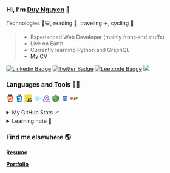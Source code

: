 ### Hi, I'm [Duy Nguyen](https://nhbduy.github.io/resume) 👋

Technologies 👨💻, reading 📖, traveling ✈️, cycling 🚴


> - Experienced Web Developer (mainly front-end stuffs)
> - Live on Earth
> - Currently learning Python and GraphQL
> - [My CV](https://drive.google.com/file/d/1i1jhRp6RTHh-0ETGdIYM4OKeb48rjPFf/view)

[![Linkedin Badge](https://img.shields.io/badge/-LinkedIn-blue?style=flat-square&logo=Linkedin&logoColor=white&link=https://www.linkedin.com/in/nhbduy)](https://www.linkedin.com/in/nhbduy)
[![Twitter Badge](https://img.shields.io/badge/-Twitter-1ca0f1?style=flat-square&labelColor=1ca0f1&logo=twitter&logoColor=white&link=https://twitter.com/nhbduy75)](https://twitter.com/nhbduy75)
[![Leetcode Badge](https://img.shields.io/badge/-Leetcode-b3b3b3?style=flat-square&logo=Leetcode&logoColor=white&link=https://leetcode.com/nhbduy)](https://leetcode.com/nhbduy)
![](https://visitor-badge.glitch.me/badge?page_id=nhbduy.nhbduy)


### Languages and Tools 👨‍💻
<code><img height="20" src="https://raw.githubusercontent.com/github/explore/80688e429a7d4ef2fca1e82350fe8e3517d3494d/topics/html/html.png"></code>
<code><img height="20" src="https://raw.githubusercontent.com/github/explore/80688e429a7d4ef2fca1e82350fe8e3517d3494d/topics/css/css.png"></code>
<code><img height="20" src="https://raw.githubusercontent.com/github/explore/80688e429a7d4ef2fca1e82350fe8e3517d3494d/topics/javascript/javascript.png"></code>
<code><img height="20" src="https://raw.githubusercontent.com/github/explore/80688e429a7d4ef2fca1e82350fe8e3517d3494d/topics/react/react.png"></code>
<code><img height="20" src="https://raw.githubusercontent.com/github/explore/5c058a388828bb5fde0bcafd4bc867b5bb3f26f3/topics/redux/redux.png"></code>
<code><img height="20" src="https://raw.githubusercontent.com/github/explore/80688e429a7d4ef2fca1e82350fe8e3517d3494d/topics/nodejs/nodejs.png"></code>
<code><img height="20" src="https://raw.githubusercontent.com/github/explore/80688e429a7d4ef2fca1e82350fe8e3517d3494d/topics/sql/sql.png"></code>
<code><img height="20" src="https://raw.githubusercontent.com/github/explore/80688e429a7d4ef2fca1e82350fe8e3517d3494d/topics/git/git.png"></code>


<details>
<summary>My GitHub Stats 📈</summary>
<p align="center"><img src="https://github-readme-stats.vercel.app/api?username=nhbduy&show_icons=true&theme=dracula" alt="nhbduy" /></p>
</details>


<details>
<summary>Learning note 💯</summary>

<strong>1. Completed Courses</strong>
- [The Complete Web Developer in 2021: Zero to Mastery (2019)](http://ude.my/UC-JH55DHWB)
- [Master the Coding Interview: Data Structures + Algorithms (2020)](https://www.udemy.com/certificate/UC-649790e0-fb5a-4c9a-ad84-021c6d93f9de)
- [Learning to Learn [Efficient Learning]: Zero to Mastery (2020)](https://academy.zerotomastery.io/courses/776308/certificate)
- [Deno: The Complete Guide Zero to Mastery (2020)](https://www.udemy.com/certificate/UC-25e234f9-2eb6-441d-9ad6-144a133f71f9)

<strong>2. Ongoing Courses</strong>
- The Complete Junior to Senior Web Developer Roadmap (2021)
- Complete React Developer in 2021 (w/ Redux, Hooks, GraphQL)
- JavaScript Web Projects: 20 Projects to Build Your Portfolio
- JavaScript: The Advanced Concepts

<strong>3. To-do Courses</strong>
- Complete Python Developer in 2021: Zero To Mastery
- Complete Machine Learning and Data Science: Zero to Mastery
- Complete SQL + Databases Bootcamp: Zero to Mastery
- Complete Web & Mobile Designer in 2021: UI/UX, Figma + more
- Master the Coding Interview: Big Tech (FAANG) Interviews

<strong>4. Wishlist Courses</strong>
- Complete Ethical Hacking Bootcamp 2021: Zero to Mastery
</details>


### Find me elsewhere 🌎
**[Resume](https://nhbduy.github.io/resume)**

**[Portfolio](https://nhbduy-portfolio.netlify.app)**
